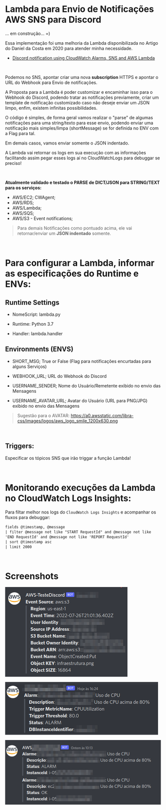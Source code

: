 # Lambda para Envio de Notificações AWS SNS para Discord

... em construção... =)

Essa implementação foi uma melhoria da Lambda disponibilizada no Artigo do Daniel da Costa em 2020 para atender minha necessidade.

- [Discord notification using CloudWatch Alarms, SNS and AWS Lambda](https://towardsdatascience.com/discord-notification-using-cloudwatch-alarms-sns-and-aws-lambda-71393861699f)

&nbsp;

Podemos no SNS, apontar criar uma nova **subscription** HTTPS e apontar o URL do Webhook para Envio de notificações.

A Proposta para a Lambda é poder customizar e encaminhar isso para o Webhook do Discord, podendo tratar as notificações previamente, criar um template de notificação customizado caso não deseje enviar um JSON limpo, enfim, existem infinitas possibilidades.

O código é simples, de forma geral vamos realizar o "parse" de algumas notificações para uma string/texto para esse envio, podendo enviar uma notificação mais simples/limpa (shortMessage) se for definida no ENV com a Flag para tal.

Em demais casos, vamos enviar somente o JSON indentado.

A Lambda vai retornar os logs em sua execução com as informações facilitando assim pegar esses logs aí no CloudWatchLogs para debuggar se preciso!

&nbsp;

**Atualmente validado e testado o PARSE de DICT/JSON para STRING/TEXT para os serviços:**

- AWS/EC2; CWAgent;
- AWS/RDS;
- AWS/Lambda;
- AWS/SQS;
- AWS/S3 - Event notifications;

> Para demais Notificações como pontuado acima, ele vai retornar/enviar um **JSON indentado** somente.

&nbsp;

# Para configurar a Lambda, informar as especificações do Runtime e ENVs:

## Runtime Settings

- NomeScript: lambda.py

- Runtime: Python 3.7

- Handler: lambda.handler


## Environments (ENVS)

- SHORT_MSG; True or False (Flag para notificações encurtadas para alguns Serviços)

- WEBHOOK_URL; URL do Webhook do Discord

- USERNAME_SENDER; Nome do Usuário/Remetente exibido no envio das Mensagens

- USERNAME_AVATAR_URL; Avatar do Usuário (URL para PNG/JPG) exibido no envio das Mensagens


> Sugestão para o AVATAR: https://a0.awsstatic.com/libra-css/images/logos/aws_logo_smile_1200x630.png

&nbsp;
## Triggers:

Especificar os tópicos SNS que irão triggar a função Lambda!

&nbsp;

# Monitorando execuções da Lambda no CloudWatch Logs Insights:


Para filtar melhor nos logs do `CloudWatch Logs Insights` e acompanhar os fluxos para debuggar:

```
fields @timestamp, @message
| filter @message not like "START RequestId" and @message not like 'END RequestId' and @message not like 'REPORT RequestId'
| sort @timestamp asc
| limit 2000
```

&nbsp;

# Screenshots


![Screenshot](screenshots/alertas01.png)

![Screenshot](screenshots/alertas02.png)

![Screenshot](screenshots/alertas03.png)



